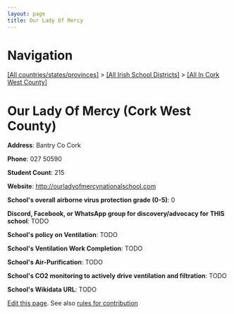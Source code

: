 ```yaml
---
layout: page
title: Our Lady Of Mercy
---
```

# Navigation

[[All countries/states/provinces]](../../..) > [[All Irish School Districts]](../..) > [[All In Cork West County]](..)

# Our Lady Of Mercy (Cork West County)

**Address**: Bantry Co Cork

**Phone**: 027 50590

**Student Count**: 215

**Website**: <http://ourladyofmercynationalschool.com>

**School's overall airborne virus protection grade (0-5)**: 0

**Discord, Facebook, or WhatsApp group for discovery/advocacy for THIS school**: TODO

**School's policy on Ventilation**: TODO

**School's Ventilation Work Completion**: TODO

**School's Air-Purification**: TODO

**School's CO2 monitoring to actively drive ventilation and filtration**: TODO

**School's Wikidata URL**: TODO


[Edit this page](https://github.com/ventilate-schools/Ireland/edit/main/./Cork_West_County/Our_Lady_Of_Mercy.md). See also [rules for contribution](../../../contribution-rules/)